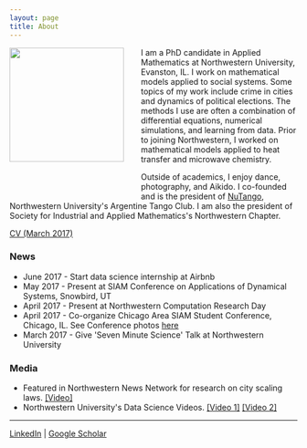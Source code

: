 ```yaml
---
layout: page
title: About
---
```


<img style="float: left; margin: 0px 30px 60px 0px;" src="../files/vickyPhoto1.jpg" width = "200"/>
I am a PhD candidate in Applied Mathematics at Northwestern University, Evanston, IL. I work on mathematical models applied to social systems. Some topics of my work include crime in cities and dynamics of political elections. The methods I use are often a combination of differential equations, numerical simulations, and learning from data. Prior to joining Northwestern, I worked on mathematical models applied to heat transfer and microwave chemistry.  

Outside of academics, I enjoy dance, photography, and Aikido. I co-founded and is the president of [NuTango](http://nutango.wix.com/nutango), Northwestern University's Argentine Tango Club. I am also the president of Society for Industrial and Applied Mathematics's Northwestern Chapter. 

[CV (March 2017)](../files/Vicky_Yang_CV_March_17.pdf)



### News 
* June 2017 - Start data science internship at Airbnb
* May 2017 - Present at SIAM Conference on Applications of Dynamical Systems, Snowbird, UT
* April 2017 - Present at Northwestern Computation Research Day
* April 2017 - Co-organize Chicago Area SIAM Student Conference, Chicago, IL. See Conference photos [here](https://goo.gl/photos/qsbvGHyJ8QANQHfCA)
* March 2017 - Give 'Seven Minute Science' Talk at Northwestern University


### Media 
* Featured in Northwestern News Network for research on city scaling laws. [[Video]](https://youtu.be/eIiNyI5sWuk?t=18m49s)
* Northwestern University's Data Science Videos. [[Video 1]](https://youtu.be/9lh6TYon0_I)   [[Video 2]](https://youtu.be/5by2WzQVx9U)


-----
[LinkedIn](https://www.linkedin.com/in/vcyang) &#124; [Google Scholar](https://scholar.google.com/citations?user=-dMTyjIAAAAJ&hl=en)

